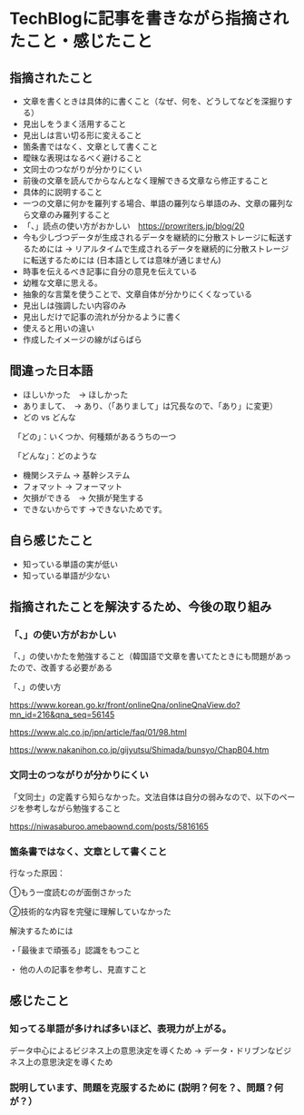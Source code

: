 # TechBlogに記事を書きながら指摘されたこと・感じたこと

## 指摘されたこと
- 文章を書くときは具体的に書くこと（なぜ、何を、どうしてなどを深掘りする）
- 見出しをうまく活用すること
- 見出しは言い切る形に変えること
- 箇条書ではなく、文章として書くこと
- 曖昧な表現はなるべく避けること
- 文同士のつながりが分かりにくい
- 前後の文章を読んでからなんとなく理解できる文章なら修正すること
- 具体的に説明すること
- 一つの文章に何かを羅列する場合、単語の羅列なら単語のみ、文章の羅列なら文章のみ羅列すること
- 「、」読点の使い方がおかしい　https://prowriters.jp/blog/20
- 今も少しづつデータが生成されるデータを継続的に分散ストレージに転送するためには -> リアルタイムで生成されるデータを継続的に分散ストレージに転送するためには
(日本語としては意味が通じません)
- 時事を伝えるべき記事に自分の意見を伝えている
- 幼稚な文章に思える。
- 抽象的な言葉を使うことで、文章自体が分かりにくくなっている
- 見出しは強調したい内容のみ
- 見出しだけで記事の流れが分かるように書く
- 使えると用いの違い
- 作成したイメージの線がばらばら

## 間違った日本語
- ほしいかった　→ ほしかった
- ありまして、　→ あり、（「ありまして」は冗長なので、「あり」に変更）
- どの vs どんな　

　「どの」：いくつか、何種類があるうちの一つ

　「どんな」：どのような

- 機関システム → 基幹システム
- フォマット → フォーマット
- 欠損ができる　→ 欠損が発生する
- できないからです →できないためです。

## 自ら感じたこと
- 知っている単語の実が低い
- 知っている単語が少ない

## 指摘されたことを解決するため、今後の取り組み

### 「、」の使い方がおかしい

「、」の使いかたを勉強すること（韓国語で文章を書いてたときにも問題があったので、改善する必要がある

「、」の使い方

https://www.korean.go.kr/front/onlineQna/onlineQnaView.do?mn_id=216&qna_seq=56145

https://www.alc.co.jp/jpn/article/faq/01/98.html

https://www.nakanihon.co.jp/gijyutsu/Shimada/bunsyo/ChapB04.htm

### 文同士のつながりが分かりにくい

「文同士」の定義すら知らなかった。文法自体は自分の弱みなので、以下のページを参考しながら勉強すること

https://niwasaburoo.amebaownd.com/posts/5816165


### 箇条書ではなく、文章として書くこと

行なった原因：

①もう一度読むのが面倒さかった

②技術的な内容を完璧に理解していなかった


解決するためには

・「最後まで頑張る」認識をもつこと

・ 他の人の記事を参考し、見直すこと

## 感じたこと

### 知ってる単語が多ければ多いほど、表現力が上がる。

データ中心によるビジネス上の意思決定を導くため → データ・ドリブンなビジネス上の意思決定を導くため

### 説明しています、問題を克服するために (説明？何を？、問題？何が？）




